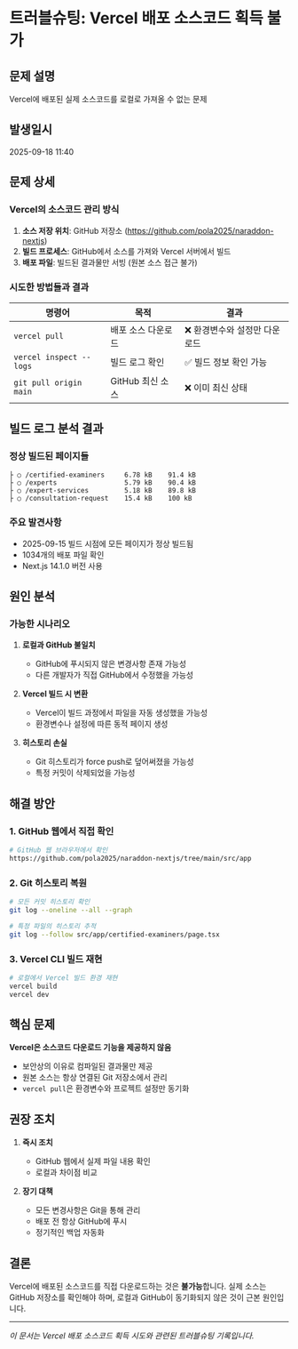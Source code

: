 # 트러블슈팅: Vercel 배포 소스코드 획득 불가

## 문제 설명
Vercel에 배포된 실제 소스코드를 로컬로 가져올 수 없는 문제

## 발생일시
2025-09-18 11:40

## 문제 상세

### Vercel의 소스코드 관리 방식
1. **소스 저장 위치**: GitHub 저장소 (https://github.com/pola2025/naraddon-nextjs)
2. **빌드 프로세스**: GitHub에서 소스를 가져와 Vercel 서버에서 빌드
3. **배포 파일**: 빌드된 결과물만 서빙 (원본 소스 접근 불가)

### 시도한 방법들과 결과

| 명령어 | 목적 | 결과 |
|--------|------|------|
| `vercel pull` | 배포 소스 다운로드 | ❌ 환경변수와 설정만 다운로드 |
| `vercel inspect --logs` | 빌드 로그 확인 | ✅ 빌드 정보 확인 가능 |
| `git pull origin main` | GitHub 최신 소스 | ❌ 이미 최신 상태 |

## 빌드 로그 분석 결과

### 정상 빌드된 페이지들
```
├ ○ /certified-examiners     6.78 kB    91.4 kB
├ ○ /experts                 5.79 kB    90.4 kB
├ ○ /expert-services         5.18 kB    89.8 kB
├ ○ /consultation-request    15.4 kB    100 kB
```

### 주요 발견사항
- 2025-09-15 빌드 시점에 모든 페이지가 정상 빌드됨
- 1034개의 배포 파일 확인
- Next.js 14.1.0 버전 사용

## 원인 분석

### 가능한 시나리오
1. **로컬과 GitHub 불일치**
   - GitHub에 푸시되지 않은 변경사항 존재 가능성
   - 다른 개발자가 직접 GitHub에서 수정했을 가능성

2. **Vercel 빌드 시 변환**
   - Vercel이 빌드 과정에서 파일을 자동 생성했을 가능성
   - 환경변수나 설정에 따른 동적 페이지 생성

3. **히스토리 손실**
   - Git 히스토리가 force push로 덮어써졌을 가능성
   - 특정 커밋이 삭제되었을 가능성

## 해결 방안

### 1. GitHub 웹에서 직접 확인
```bash
# GitHub 웹 브라우저에서 확인
https://github.com/pola2025/naraddon-nextjs/tree/main/src/app
```

### 2. Git 히스토리 복원
```bash
# 모든 커밋 히스토리 확인
git log --oneline --all --graph

# 특정 파일의 히스토리 추적
git log --follow src/app/certified-examiners/page.tsx
```

### 3. Vercel CLI 빌드 재현
```bash
# 로컬에서 Vercel 빌드 환경 재현
vercel build
vercel dev
```

## 핵심 문제

**Vercel은 소스코드 다운로드 기능을 제공하지 않음**
- 보안상의 이유로 컴파일된 결과물만 제공
- 원본 소스는 항상 연결된 Git 저장소에서 관리
- `vercel pull`은 환경변수와 프로젝트 설정만 동기화

## 권장 조치

1. **즉시 조치**
   - GitHub 웹에서 실제 파일 내용 확인
   - 로컬과 차이점 비교

2. **장기 대책**
   - 모든 변경사항은 Git을 통해 관리
   - 배포 전 항상 GitHub에 푸시
   - 정기적인 백업 자동화

## 결론

Vercel에 배포된 소스코드를 직접 다운로드하는 것은 **불가능**합니다.
실제 소스는 GitHub 저장소를 확인해야 하며, 로컬과 GitHub이 동기화되지 않은 것이 근본 원인입니다.

---

*이 문서는 Vercel 배포 소스코드 획득 시도와 관련된 트러블슈팅 기록입니다.*